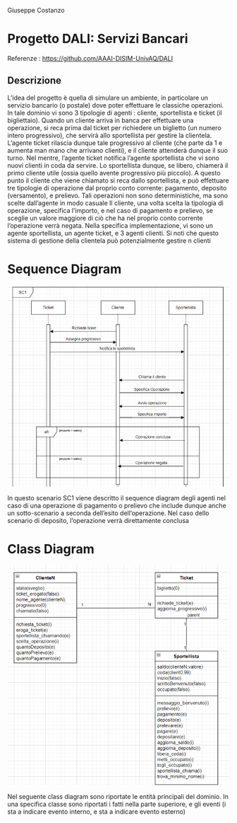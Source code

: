 Giuseppe Costanzo
# Progetto DALI: Servizi Bancari
Referenze : https://github.com/AAAI-DISIM-UnivAQ/DALI

## Descrizione

L’idea del progetto è quella di simulare un ambiente, in particolare un servizio bancario (o postale) dove poter effettuare le classiche operazioni.
In tale dominio vi sono 3 tipologie di agenti : cliente, sportellista e ticket (il bigliettaio).
Quando un cliente arriva in banca per effettuare una operazione, si reca prima dal ticket per richiedere un biglietto (un numero intero progressivo), che servirà allo sportellista per gestire la clientela. L’agente ticket rilascia dunque tale progressivo al cliente (che parte da 1 e aumenta man mano che arrivano clienti), e il cliente attenderà dunque il suo turno.
Nel mentre, l’agente ticket notifica l’agente sportellista che vi sono nuovi clienti in coda da servire. Lo sportellista dunque, se libero, chiamerà il primo cliente utile (ossia quello avente progressivo più piccolo). A questo punto il cliente che viene chiamato si reca dallo sportellista, e può effettuare tre tipologie di operazione dal proprio conto corrente: pagamento, deposito (versamento), e prelievo. Tali operazioni non sono deterministiche, ma sono scelte dall’agente in modo casuale
Il cliente, una volta scelta la tipologia di operazione, specifica l’importo, e nel caso di pagamento e prelievo, se sceglie un valore maggiore di ciò che ha nel proprio conto corrente l’operazione verrà negata.
Nella specifica implementazione, vi sono un agente sportellista, un agente ticket, e 3 agenti clienti. Si noti che questo sistema di gestione della clientela può potenzialmente gestire n clienti

# Sequence Diagram
![SD](Cattura.PNG)

In questo scenario SC1 viene descritto il sequence diagram degli agenti nel caso di una operazione di pagamento o prelievo che include dunque anche un sotto-scenario a seconda dell’esito dell’operazione.
Nel caso dello scenario di deposito, l’operazione verrà direttamente conclusa 

# Class Diagram
![CD](https://github.com/GiuseppeCostanzo/DaliProjectCostanzo/blob/main/classD.PNG)

Nel seguente class diagram sono riportate le entità principali del dominio. In una specifica classe sono riportati i fatti nella parte superiore, e gli eventi (i sta a indicare evento interno, e sta a indicare evento esterno) 
